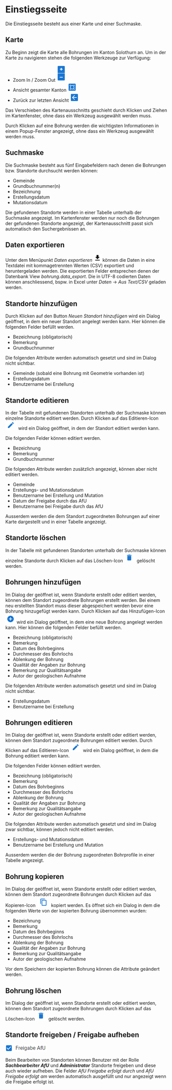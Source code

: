 # Einstiegsseite

Die Einstiegsseite besteht aus einer Karte und einer Suchmaske.

## Karte

Zu Beginn zeigt die Karte alle Bohrungen im Kanton Solothurn an. Um in der Karte zu navigieren stehen die folgenden Werkzeuge zur Verfügung:

* Zoom In / Zoom Out ![Zoom In / Zoom Out Icon](../images/zoom-icon.png)
* Ansicht gesamter Kanton ![Ansicht gesamter Kanton Icon](../images/all-out-icon.png)
* Zurück zur letzten Ansicht ![Zurück zur letzten Ansicht Icon](../images/back-icon.png)

Das Verschieben des Kartenausschnitts geschieht durch Klicken und Ziehen im Kartenfenster, ohne dass ein Werkzeug ausgewählt werden muss.

Durch Klicken auf eine Bohrung werden die wichtigsten Informationen in einem Popup-Fenster angezeigt, ohne dass ein Werkzeug ausgewählt werden muss.

## Suchmaske

Die Suchmaske besteht aus fünf Eingabefeldern nach denen die Bohrungen bzw. Standorte durchsucht werden können:

* Gemeinde
* Grundbuchnummer(n)
* Bezeichnung
* Erstellungsdatum
* Mutationsdatum

Die gefundenen Standorte werden in einer Tabelle unterhalb der Suchmaske angezeigt. Im Kartenfenster werden nur noch die Bohrungen der gefundenen Standorte angezeigt, der Kartenausschnitt passt sich automatisch den Suchergebnissen an.

## Daten exportieren

Unter dem Menüpunkt _Daten exportieren_ ![Daten exportieren](../images/file-download-icon.png) können die Daten in eine Textdatei mit kommagetrennten Werten (CSV) exportiert und heruntergeladen werden. Die exportierten Felder entsprechen denen der Datenbank View _bohrung.data_export_. Die in UTF-8 codierten Daten können anschliessend, bspw. in Excel unter _Daten_ -> _Aus Text/CSV_ geladen werden.

## Standorte hinzufügen

Durch Klicken auf den Button _Neuen Standort hinzufügen_ wird ein Dialog geöffnet, in dem ein neuer Standort angelegt werden kann. Hier können die folgenden Felder befüllt werden.

* Bezeichnung (obligatorisch)
* Bemerkung
* Grundbuchnummer

Die folgenden Attribute werden automatisch gesetzt und sind im Dialog nicht sichtbar.

* Gemeinde (sobald eine Bohrung mit Geometrie vorhanden ist)
* Erstellungsdatum
* Benutzername bei Erstellung

## Standorte editieren

In der Tabelle mit gefundenen Standorten unterhalb der Suchmaske können einzelne Standorte editiert werden. Durch Klicken auf das Editieren-Icon ![Editieren-Icon](../images/edit-icon.png) wird ein Dialog geöffnet, in dem der Standort editiert werden kann.

Die folgenden Felder können editiert werden.

* Bezeichnung
* Bemerkung
* Grundbuchnummer

Die folgenden Attribute werden zusätzlich angezeigt, können aber nicht editiert werden.

* Gemeinde
* Erstellungs- und Mutationsdatum
* Benutzername bei Erstellung und Mutation
* Datum der Freigabe durch das AfU
* Benutzername bei Freigabe durch das AfU

Ausserdem werden die dem Standort zugeordneten Bohrungen auf einer Karte dargestellt und in einer Tabelle angezeigt.

## Standorte löschen

In der Tabelle mit gefundenen Standorten unterhalb der Suchmaske können einzelne Standorte durch Klicken auf das Löschen-Icon ![Löschen-Icon](../images/delete-icon.png) gelöscht werden.

## Bohrungen hinzufügen

Im Dialog der geöffnet ist, wenn Standorte erstellt oder editiert werden, können dem Standort zugeordnete Bohrungen erstellt werden. Bei einem neu erstellten Standort muss dieser abgespeichert werden bevor eine Bohrung hinzugefügt werden kann.
Durch Klicken auf das Hinzufügen-Icon ![Hinzufügen-Icon](../images/add-icon.png) wird ein Dialog geöffnet, in dem eine neue Bohrung angelegt werden kann. Hier können die folgenden Felder befüllt werden.

* Bezeichnung (obligatorisch)
* Bemerkung
* Datum des Bohrbeginns
* Durchmesser des Bohrlochs
* Ablenkung der Bohrung
* Qualität der Angaben zur Bohrung
* Bemerkung zur Qualitätsangabe
* Autor der geologischen Aufnahme

Die folgenden Attribute werden automatisch gesetzt und sind im Dialog nicht sichtbar.

* Erstellungsdatum
* Benutzername bei Erstellung

## Bohrungen editieren

Im Dialog der geöffnet ist, wenn Standorte erstellt oder editiert werden, können dem Standort zugeordnete Bohrungen editiert werden.
Durch Klicken auf das Editieren-Icon ![Editieren-Icon](../images/edit-icon.png) wird ein Dialog geöffnet, in dem die Bohrung editiert werden kann.

Die folgenden Felder können editiert werden.

* Bezeichnung (obligatorisch)
* Bemerkung
* Datum des Bohrbeginns
* Durchmesser des Bohrlochs
* Ablenkung der Bohrung
* Qualität der Angaben zur Bohrung
* Bemerkung zur Qualitätsangabe
* Autor der geologischen Aufnahme

Die folgenden Attribute werden automatisch gesetzt und sind im Dialog zwar sichtbar, können jedoch nicht editiert werden.

* Erstellungs- und Mutationsdatum
* Benutzername bei Erstellung und Mutation

Ausserdem werden die der Bohrung zugeordneten Bohrprofile in einer Tabelle angezeigt.

## Bohrung kopieren

Im Dialog der geöffnet ist, wenn Standorte erstellt oder editiert werden, können dem Standort zugeordnete Bohrungen durch Klicken auf das Kopieren-Icon ![Kopieren-Icon](../images/copy-icon.png) kopiert werden.
Es öffnet sich ein Dialog in dem die folgenden Werte von der kopierten Bohrung übernommen wurden: 

* Bezeichnung
* Bemerkung
* Datum des Bohrbeginns
* Durchmesser des Bohrlochs
* Ablenkung der Bohrung
* Qualität der Angaben zur Bohrung
* Bemerkung zur Qualitätsangabe
* Autor der geologischen Aufnahme

Vor dem Speichern der kopierten Bohrung können die Attribute geändert werden.

## Bohrung löschen

Im Dialog der geöffnet ist, wenn Standorte erstellt oder editiert werden, können dem Standort zugeordnete Bohrungen durch Klicken auf das Löschen-Icon ![Löschen-Icon](../images/delete-icon.png) gelöscht werden.

## Standorte freigeben / Freigabe aufheben

![Freigabe AfU](../images/freigabe-afu-icon.png)

Beim Bearbeiten von Standorten können Benutzer mit der Rolle **_Sachbearbeiter AfU_** und **_Administrator_** Standorte freigeben und diese auch wieder aufheben. Die Felder _AfU Freigabe erfolgt durch_ und _AfU Freigabe erfolgt am_ werden automatisch ausgefüllt und nur angezeigt wenn die Freigabe erfolgt ist.

